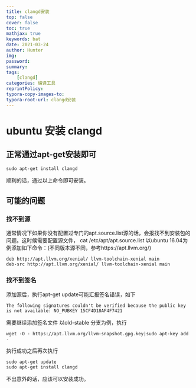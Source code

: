 ```yaml
---
title: clangd安装
top: false
cover: false
toc: true
mathjax: true
keywords: bat
date: 2021-03-24
author: Hunter
img:
password:
summary:
tags:
	[clangd]
categories: 编译工具
reprintPolicy:
typora-copy-images-to: 
typora-root-url: clangd安装
---
```

# ubuntu 安装 clangd

## 正常通过apt-get安装即可
```shell
sudo apt-get install clangd
```
顺利的话，通过以上命令即可安装。
## 可能的问题
### 找不到源
通常情况下如果你没有配置过专门的apt.source.list源的话，会报找不到安装包的问题。这时候需要配置源文件，
cat /etc/apt/apt.source.list
以ubuntu 16.04为例添加如下命令：(不同版本源不同，参考https://apt.llvm.org/)
```shell
deb http://apt.llvm.org/xenial/ llvm-toolchain-xenial main
deb-src http://apt.llvm.org/xenial/ llvm-toolchain-xenial main
```
### 找不到签名
添加源后，执行apt-get update可能汇报签名错误，如下
```shell
The following signatures couldn't be verified because the public key is not available: NO_PUBKEY 15CF4D18AF4F7421
```
需要继续添加签名文件
以old-stable 分支为例，执行
```shell
wget -O - https://apt.llvm.org/llvm-snapshot.gpg.key|sudo apt-key add -
```
执行成功之后再次执行
```shell
sudo apt-get update
sudo apt-get install clangd
```
不出意外的话，应该可以安装成功。
